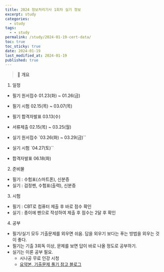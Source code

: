 ```yaml
---
title: 2024 정보처리기사 1회차 실기 정보
excerpt: study
categories:
  - study
tags:
  - - study
permalink: /study/2024-01-19-cert-data/
toc: true
toc_sticky: true
date: 2024-01-19
last_modified_at: 2024-01-19
published: true
---
```


> 🌷 **개요**

1. 일정

- 필기 원서접수 01.23(화) ~ 01.26(금)
- 필기 시험 02.15(목) ~ 03.07(목)
- 필기 합격자발표 03.13(수)

- 서류제출 02.15(목) ~ 03.25(월)

- 실기 원서접수 `03.26(화) ~ 03.29(금)``
- 실기 시험 `04.27(토)``
- 합격자발표 06.18(화)

2. 준비물

- 필기 : 수험표(스마트폰), 신분증
- 실기 : 검정펜, 수험표(출력), 신분증

3. 시험

- 필기 : CBT로 컴퓨터 제출 후 바로 점수 확인
- 실기 : 종이에 펜으로 작성하여 제출 후 점수는 2달 후 확인

4. 공부

- 필기/실기 모두 기출문제를 외우면 쉬움. 답을 외우기 보다는 푸는 방법을 외우는 것이 좋다.
- 필기는 기출 3회독 이상, 문제를 보면 답이 바로 나올 정도로 공부하기.
- 실기는 이론 공부 필요.
  - 시나공 무료 인강 시청
  - [요약본, 기출문제 풀기 참고 블로그](https://m.blog.naver.com/dlqnf33/223124123745?referrerCode=1)
